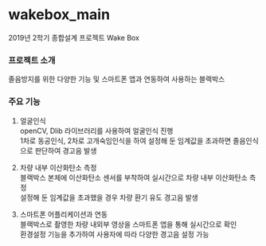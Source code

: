 # wakebox_main
2019년 2학기 종합설계 프로젝트 Wake Box

### **프로젝트 소개** <br>
졸음방지를 위한 다양한 기능 및 스마트폰 앱과 연동하여 사용하는 블랙박스

### **주요 기능**
  1. 얼굴인식<br>
  openCV, Dlib 라이브러리를 사용하여 얼굴인식 진행<br>
  1차로 동공인식, 2차로 고개숙임인식을 하여 설정해 둔 임계값을 초과하면 졸음인식으로 판단하여 경고음 발생
  
  2. 차량 내부 이산화탄소 측정<br>
  블랙박스 본체에 이산화탄소 센서를 부착하여 실시간으로 차량 내부 이산화탄소 측정<br>
  설정해 둔 임계값을 초과했을 경우 차량 환기 유도 경고음 발생
  
  3. 스마트폰 어플리케이션과 연동<br>
  블랙박스로 촬영한 차량 내외부 영상을 스마트폰 앱을 통해 실시간으로 확인<br>
  환경설정 기능을 추가하여 사용자에 따라 다양한 경고음 설정 가능
